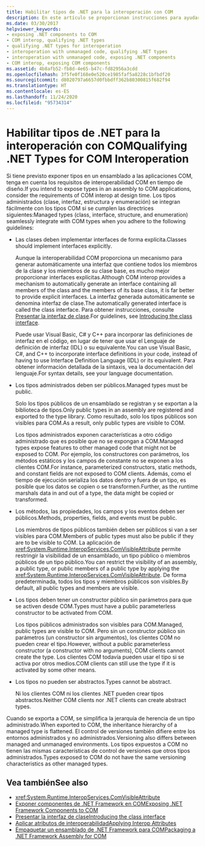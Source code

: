 ```yaml
---
title: Habilitar tipos de .NET para la interoperación con COM
description: En este artículo se proporcionan instrucciones para ayudarle a exponer tipos de un ensamblado .NET a aplicaciones COM para la interoperabilidad COM.
ms.date: 03/30/2017
helpviewer_keywords:
- exposing .NET components to COM
- COM interop, qualifying .NET types
- qualifying .NET types for interoperation
- interoperation with unmanaged code, qualifying .NET types
- interoperation with unmanaged code, exposing .NET components
- COM interop, exposing COM components
ms.assetid: 4b8afb52-fb8d-4e65-b47c-fd82956a3cdd
ms.openlocfilehash: 3f5fe0f168e0e520ce1985faf5a8228c1bfbdf20
ms.sourcegitcommit: d8020797a6657d0fbbdff362b80300815f682f94
ms.translationtype: HT
ms.contentlocale: es-ES
ms.lasthandoff: 11/24/2020
ms.locfileid: "95734314"
---
```

# <a name="qualifying-net-types-for-com-interoperation"></a><span data-ttu-id="4e18b-103">Habilitar tipos de .NET para la interoperación con COM</span><span class="sxs-lookup"><span data-stu-id="4e18b-103">Qualifying .NET Types for COM Interoperation</span></span>

<span data-ttu-id="4e18b-104">Si tiene previsto exponer tipos en un ensamblado a las aplicaciones COM, tenga en cuenta los requisitos de interoperabilidad COM en tiempo de diseño.</span><span class="sxs-lookup"><span data-stu-id="4e18b-104">If you intend to expose types in an assembly to COM applications, consider the requirements of COM interop at design time.</span></span> <span data-ttu-id="4e18b-105">Los tipos administrados (clase, interfaz, estructura y enumeración) se integran fácilmente con los tipos COM si se cumplen las directrices siguientes:</span><span class="sxs-lookup"><span data-stu-id="4e18b-105">Managed types (class, interface, structure, and enumeration) seamlessly integrate with COM types when you adhere to the following guidelines:</span></span>  
  
- <span data-ttu-id="4e18b-106">Las clases deben implementar interfaces de forma explícita.</span><span class="sxs-lookup"><span data-stu-id="4e18b-106">Classes should implement interfaces explicitly.</span></span>  
  
     <span data-ttu-id="4e18b-107">Aunque la interoperabilidad COM proporciona un mecanismo para generar automáticamente una interfaz que contiene todos los miembros de la clase y los miembros de su clase base, es mucho mejor proporcionar interfaces explícitas.</span><span class="sxs-lookup"><span data-stu-id="4e18b-107">Although COM interop provides a mechanism to automatically generate an interface containing all members of the class and the members of its base class, it is far better to provide explicit interfaces.</span></span> <span data-ttu-id="4e18b-108">La interfaz generada automáticamente se denomina interfaz de clase.</span><span class="sxs-lookup"><span data-stu-id="4e18b-108">The automatically generated interface is called the class interface.</span></span> <span data-ttu-id="4e18b-109">Para obtener instrucciones, consulte [Presentar la interfaz de clase](com-callable-wrapper.md#introducing-the-class-interface).</span><span class="sxs-lookup"><span data-stu-id="4e18b-109">For guidelines, see [Introducing the class interface](com-callable-wrapper.md#introducing-the-class-interface).</span></span>  
  
     <span data-ttu-id="4e18b-110">Puede usar Visual Basic, C# y C++ para incorporar las definiciones de interfaz en el código, en lugar de tener que usar el Lenguaje de definición de interfaz (IDL) o su equivalente.</span><span class="sxs-lookup"><span data-stu-id="4e18b-110">You can use Visual Basic, C#, and C++ to incorporate interface definitions in your code, instead of having to use Interface Definition Language (IDL) or its equivalent.</span></span> <span data-ttu-id="4e18b-111">Para obtener información detallada de la sintaxis, vea la documentación del lenguaje.</span><span class="sxs-lookup"><span data-stu-id="4e18b-111">For syntax details, see your language documentation.</span></span>  
  
- <span data-ttu-id="4e18b-112">Los tipos administrados deben ser públicos.</span><span class="sxs-lookup"><span data-stu-id="4e18b-112">Managed types must be public.</span></span>  
  
     <span data-ttu-id="4e18b-113">Solo los tipos públicos de un ensamblado se registran y se exportan a la biblioteca de tipos.</span><span class="sxs-lookup"><span data-stu-id="4e18b-113">Only public types in an assembly are registered and exported to the type library.</span></span> <span data-ttu-id="4e18b-114">Como resultado, solo los tipos públicos son visibles para COM.</span><span class="sxs-lookup"><span data-stu-id="4e18b-114">As a result, only public types are visible to COM.</span></span>  
  
     <span data-ttu-id="4e18b-115">Los tipos administrados exponen características a otro código administrado que es posible que no se expongan a COM.</span><span class="sxs-lookup"><span data-stu-id="4e18b-115">Managed types expose features to other managed code that might not be exposed to COM.</span></span> <span data-ttu-id="4e18b-116">Por ejemplo, los constructores con parámetros, los métodos estáticos y los campos de constante no se exponen a los clientes COM.</span><span class="sxs-lookup"><span data-stu-id="4e18b-116">For instance, parameterized constructors, static methods, and constant fields are not exposed to COM clients.</span></span> <span data-ttu-id="4e18b-117">Además, como el tiempo de ejecución serializa los datos dentro y fuera de un tipo, es posible que los datos se copien o se transformen.</span><span class="sxs-lookup"><span data-stu-id="4e18b-117">Further, as the runtime marshals data in and out of a type, the data might be copied or transformed.</span></span>  
  
- <span data-ttu-id="4e18b-118">Los métodos, las propiedades, los campos y los eventos deben ser públicos.</span><span class="sxs-lookup"><span data-stu-id="4e18b-118">Methods, properties, fields, and events must be public.</span></span>  
  
     <span data-ttu-id="4e18b-119">Los miembros de tipos públicos también deben ser públicos si van a ser visibles para COM.</span><span class="sxs-lookup"><span data-stu-id="4e18b-119">Members of public types must also be public if they are to be visible to COM.</span></span> <span data-ttu-id="4e18b-120">La aplicación de <xref:System.Runtime.InteropServices.ComVisibleAttribute> permite restringir la visibilidad de un ensamblado, un tipo público o miembros públicos de un tipo público.</span><span class="sxs-lookup"><span data-stu-id="4e18b-120">You can restrict the visibility of an assembly, a public type, or public members of a public type by applying the <xref:System.Runtime.InteropServices.ComVisibleAttribute>.</span></span> <span data-ttu-id="4e18b-121">De forma predeterminada, todos los tipos y miembros públicos son visibles.</span><span class="sxs-lookup"><span data-stu-id="4e18b-121">By default, all public types and members are visible.</span></span>  
  
- <span data-ttu-id="4e18b-122">Los tipos deben tener un constructor público sin parámetros para que se activen desde COM.</span><span class="sxs-lookup"><span data-stu-id="4e18b-122">Types must have a public parameterless constructor to be activated from COM.</span></span>  
  
     <span data-ttu-id="4e18b-123">Los tipos públicos administrados son visibles para COM.</span><span class="sxs-lookup"><span data-stu-id="4e18b-123">Managed, public types are visible to COM.</span></span> <span data-ttu-id="4e18b-124">Pero sin un constructor público sin parámetros (un constructor sin argumentos), los clientes COM no pueden crear el tipo.</span><span class="sxs-lookup"><span data-stu-id="4e18b-124">However, without a public parameterless constructor (a constructor with no arguments), COM clients cannot create the type.</span></span> <span data-ttu-id="4e18b-125">Los clientes COM todavía pueden usar el tipo si se activa por otros medios.</span><span class="sxs-lookup"><span data-stu-id="4e18b-125">COM clients can still use the type if it is activated by some other means.</span></span>  
  
- <span data-ttu-id="4e18b-126">Los tipos no pueden ser abstractos.</span><span class="sxs-lookup"><span data-stu-id="4e18b-126">Types cannot be abstract.</span></span>  
  
     <span data-ttu-id="4e18b-127">Ni los clientes COM ni los clientes .NET pueden crear tipos abstractos.</span><span class="sxs-lookup"><span data-stu-id="4e18b-127">Neither COM clients nor .NET clients can create abstract types.</span></span>  
  
 <span data-ttu-id="4e18b-128">Cuando se exporta a COM, se simplifica la jerarquía de herencia de un tipo administrado.</span><span class="sxs-lookup"><span data-stu-id="4e18b-128">When exported to COM, the inheritance hierarchy of a managed type is flattened.</span></span> <span data-ttu-id="4e18b-129">El control de versiones también difiere entre los entornos administrados y no administrados.</span><span class="sxs-lookup"><span data-stu-id="4e18b-129">Versioning also differs between managed and unmanaged environments.</span></span> <span data-ttu-id="4e18b-130">Los tipos expuestos a COM no tienen las mismas características de control de versiones que otros tipos administrados.</span><span class="sxs-lookup"><span data-stu-id="4e18b-130">Types exposed to COM do not have the same versioning characteristics as other managed types.</span></span>  
  
## <a name="see-also"></a><span data-ttu-id="4e18b-131">Vea también</span><span class="sxs-lookup"><span data-stu-id="4e18b-131">See also</span></span>

- <xref:System.Runtime.InteropServices.ComVisibleAttribute>
- [<span data-ttu-id="4e18b-132">Exponer componentes de .NET Framework en COM</span><span class="sxs-lookup"><span data-stu-id="4e18b-132">Exposing .NET Framework Components to COM</span></span>](../../framework/interop/exposing-dotnet-components-to-com.md)
- [<span data-ttu-id="4e18b-133">Presentar la interfaz de clase</span><span class="sxs-lookup"><span data-stu-id="4e18b-133">Introducing the class interface</span></span>](com-callable-wrapper.md#introducing-the-class-interface)
- [<span data-ttu-id="4e18b-134">Aplicar atributos de interoperabilidad</span><span class="sxs-lookup"><span data-stu-id="4e18b-134">Applying Interop Attributes</span></span>](apply-interop-attributes.md)
- [<span data-ttu-id="4e18b-135">Empaquetar un ensamblado de .NET Framework para COM</span><span class="sxs-lookup"><span data-stu-id="4e18b-135">Packaging a .NET Framework Assembly for COM</span></span>](../../framework/interop/packaging-an-assembly-for-com.md)
